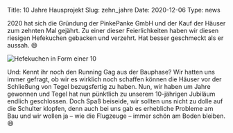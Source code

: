 Title: 10 Jahre Hausprojekt
Slug: zehn_jahre
Date: 2020-12-06
Type: news


2020 hat sich die Gründung der PinkePanke GmbH und der Kauf der Häuser zum zehnten Mal gejährt. Zu einer dieser Feierlichkeiten haben wir diesen riesigen Hefekuchen gebacken und verzehrt. Hat besser geschmeckt als er aussah. 😄

<img src="/images/20_dez.png" alt="Hefekuchen in Form einer 10"/>

Und: Kennt ihr noch den Running Gag aus der Bauphase? Wir hatten uns immer gefragt, ob wir es wirklich noch schaffen können die Häuser vor der Schließung von Tegel bezugsfertig zu haben. Nun, wir haben um Jahre gewonnen und Tegel hat nun pünktlich zu unserem 10-jährigen Jubiläum endlich geschlossen. Doch Spaß beiseide, wir sollten uns nicht zu dolle auf die Schulter klopfen, denn auch bei uns gab es erhebliche Probleme am Bau und wir wollen ja – wie die Flugzeuge –  immer schön am Boden bleiben. 😄

